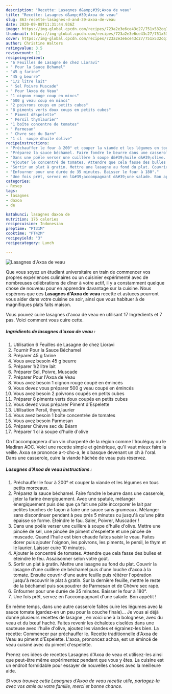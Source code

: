 ```yaml
---
description: "Recette: Lasagnes d&amp;#39;Axoa de veau"
title: "Recette: Lasagnes d&amp;#39;Axoa de veau"
slug: 863-recette-lasagnes-d-and-39-axoa-de-veau
date: 2020-09-08T11:31:44.936Z
image: https://img-global.cpcdn.com/recipes/723a2e3e6ce43c27/751x532cq70/lasagnes-daxoa-de-veau-photo-principale-de-la-recette.jpg
thumbnail: https://img-global.cpcdn.com/recipes/723a2e3e6ce43c27/751x532cq70/lasagnes-daxoa-de-veau-photo-principale-de-la-recette.jpg
cover: https://img-global.cpcdn.com/recipes/723a2e3e6ce43c27/751x532cq70/lasagnes-daxoa-de-veau-photo-principale-de-la-recette.jpg
author: Christine Walters
ratingvalue: 3.5
reviewcount: 11
recipeingredient:
- "6 Feuilles de Lasagne de chez Lioravi"
- " Pour la Sauce Bchamel"
- "45 g farine"
- "45 g beurre"
- "1/2 litre lait"
- " Sel Poivre Muscade"
- " Pour lAxoa de Veau"
- "1 oignon rouge coup en mincs"
- "500 g veau coup en mincs"
- "2 poivrons coups en petits cubes"
- "8 piments verts doux coups en petits cubes"
- " Piment dEspelette"
- " Persil thymlaurier"
- "1 boîte concentre de tomates"
- " Parmesan"
- " Chvre sec du Barn"
- "1 cl  soupe dhuile dolive"
recipeinstructions:
- "Préchauffer le four à 200° et couper la viande et les légumes en tous petits morceaux."
- "Préparez la sauce béchamel. Faire fondre le beurre dans une casserole, jeter la farine énergiquement. Avec une spatule, mélanger énergiquement puis dés que ça fait une pâte incorporer le lait par petites touches de façon à faire une sauce sans grumeaux. Mélanger sans discontinuer pendant à peu prés 5 minutes ou jusqu&#39;à qu&#39;une pâte épaisse se forme. Éteindre le fau. Saler, Poivrer, Muscader !"
- "Dans une poêle verser une cuillère à soupe d&#39;huile d&#39;olive. Mettre une pincée de sel, une pincée de piment d&#39;espelette et une pincée de muscade. Quand l&#39;huile est bien chaude faites saisir le veau. Faites dorer puis ajouter l&#39;oignon, les poivrons, les piments, le persil, le thym et le laurier. Laisser cuire 10 minutes."
- "Ajouter le concentré de tomates. Attendre que cela fasse des bulles et éteindre le feu. Assaisonner selon votre goût."
- "Sortir un plat à gratin. Mettre une lasagne au fond du plat. Couvrir la lasagne d&#39;une cuillère de béchamel puis d&#39;une louche d&#39;axoa à la tomate. Ensuite couvrir d&#39;une autre feuille puis réitérer l&#39;opération jusqu&#39;à recouvrir le plat à gratin. Sur la dernière feuille, mettre le reste de la béchamel puis soupoudrer de Parmesan et de Chèvre sec rapé."
- "Enfourner pour une durée de 35 minutes. Baisser le four à 180°."
- "Une fois prêt, servez en l&#39;accompagnant d&#39;une salade. Bon appétit !"
categories:
- Resep
tags:
- lasagnes
- daxoa
- de

katakunci: lasagnes daxoa de 
nutrition: 176 calories
recipecuisine: Indonesian
preptime: "PT31M"
cooktime: "PT42M"
recipeyield: "3"
recipecategory: Lunch

---
```



![Lasagnes d&#39;Axoa de veau](https://img-global.cpcdn.com/recipes/723a2e3e6ce43c27/751x532cq70/lasagnes-daxoa-de-veau-photo-principale-de-la-recette.jpg)

Que vous soyez un étudiant universitaire en train de commencer vos propres expériences culinaires ou un cuisinier expérimenté avec de nombreuses célébrations de dîner à votre actif, il y a constamment quelque chose de nouveau pour en apprendre davantage sur la cuisine. Nous espérons que ces <strong> Lasagnes d&#39;Axoa de veau </strong> recette et astuces pourront vous aider dans votre cuisine ce soir, ainsi que vous habituer à de magnifiques plats faits maison.

<!--inarticleads1-->

Vous pouvez cuire lasagnes d&#39;axoa de veau en utilisant 17 Ingrédients et 7 pas. Voici comment vous cuire cette.

##### Ingrédients de lasagnes d&#39;axoa de veau :

1. Utilisation 6 Feuilles de Lasagne de chez Lioravi
1. Fournir  Pour la Sauce Béchamel
1. Préparer 45 g farine
1. Vous avez besoin 45 g beurre
1. Préparer 1/2 litre lait
1. Préparer  Sel, Poivre, Muscade
1. Préparer  Pour l&#39;Axoa de Veau
1. Vous avez besoin 1 oignon rouge coupé en émincés
1. Vous devez vous préparer 500 g veau coupé en émincés
1. Vous avez besoin 2 poivrons coupés en petits cubes
1. Préparer 8 piments verts doux coupés en petits cubes
1. Vous devez vous préparer  Piment d&#39;Espelette
1. Utilisation  Persil, thym,laurier
1. Vous avez besoin 1 boîte concentrée de tomates
1. Vous avez besoin  Parmesan
1. Préparer  Chèvre sec du Béarn
1. Préparer 1 cl à soupe d&#39;huile d&#39;olive


On l&#39;accompagnera d&#39;un vin charpenté de la région comme l&#39;Irouléguy ou le Madiran AOC. Voici une recette simple et générique, qu&#39;il vaut mieux faire la veille. Axoa se prononce a-t-cho-a, le x basque devenant un ch à l&#39;oral. Dans une casserole, cuire la viande hâchée de veau puis réservez. 

<!--inarticleads2-->

##### Lasagnes d&#39;Axoa de veau instructions :

1. Préchauffer le four à 200° et couper la viande et les légumes en tous petits morceaux.
1. Préparez la sauce béchamel. Faire fondre le beurre dans une casserole, jeter la farine énergiquement. Avec une spatule, mélanger énergiquement puis dés que ça fait une pâte incorporer le lait par petites touches de façon à faire une sauce sans grumeaux. Mélanger sans discontinuer pendant à peu prés 5 minutes ou jusqu&#39;à qu&#39;une pâte épaisse se forme. Éteindre le fau. Saler, Poivrer, Muscader !
1. Dans une poêle verser une cuillère à soupe d&#39;huile d&#39;olive. Mettre une pincée de sel, une pincée de piment d&#39;espelette et une pincée de muscade. Quand l&#39;huile est bien chaude faites saisir le veau. Faites dorer puis ajouter l&#39;oignon, les poivrons, les piments, le persil, le thym et le laurier. Laisser cuire 10 minutes.
1. Ajouter le concentré de tomates. Attendre que cela fasse des bulles et éteindre le feu. Assaisonner selon votre goût.
1. Sortir un plat à gratin. Mettre une lasagne au fond du plat. Couvrir la lasagne d&#39;une cuillère de béchamel puis d&#39;une louche d&#39;axoa à la tomate. Ensuite couvrir d&#39;une autre feuille puis réitérer l&#39;opération jusqu&#39;à recouvrir le plat à gratin. Sur la dernière feuille, mettre le reste de la béchamel puis soupoudrer de Parmesan et de Chèvre sec rapé.
1. Enfourner pour une durée de 35 minutes. Baisser le four à 180°.
1. Une fois prêt, servez en l&#39;accompagnant d&#39;une salade. Bon appétit !


En même temps, dans une autre casserole faîtes cuire les légumes avec la sauce tomate (gardez-en un peu pour la couche finale)… Je vous ai déjà donné plusieurs recettes de lasagne , en voici une à la bolognèse, avec du veau et du bœuf haché. Faites revenir les échalotes ciselées dans une sauteuse avec l&#39;huile d&#39;olive, ajoutez les viandes et égrainez-les bien. La recette: Commencer par préchauffer le. Recette traditionnelle d&#39;Axoa de Veau au piment d&#39;Espelette. L&#39;axoa, prononcez achoa, est un émincé de veau cuisiné avec du piment d&#39;espelette. 

<!--inarticleads1-->

<p>
Prenez ces idées de recettes Lasagnes d&#39;Axoa de veau et utilisez-les ainsi que peut-être même expérimentez pendant que vous y êtes. La cuisine est un endroit formidable pour essayer de nouvelles choses avec la meilleure aide.
</p>

<p>
<i>Si vous trouvez cette Lasagnes d&#39;Axoa de veau recette utile, partagez-la avec vos amis ou votre famille, merci et bonne chance.</i>
</p>
